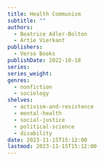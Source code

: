 ```yaml
---
title: Health Communism
subtitle: ""
authors:
  - Beatrice Adler-Bolton
  - Artie Vierkant
publishers:
  - Verso Books
publishDate: 2022-10-18
series: 
series_weight: 
genres:
  - nonfiction
  - sociology
shelves:
  - activism-and-resistence
  - mental-health
  - social-justice
  - political-science
  - disability
date: 2023-11-15T15:12:00
lastmod: 2023-11-15T15:12:00
---
```


